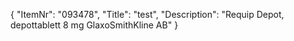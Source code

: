 {
  "ItemNr": "093478",
  "Title": "test",
  "Description": "Requip Depot, depottablett 8 mg GlaxoSmithKline AB"
}